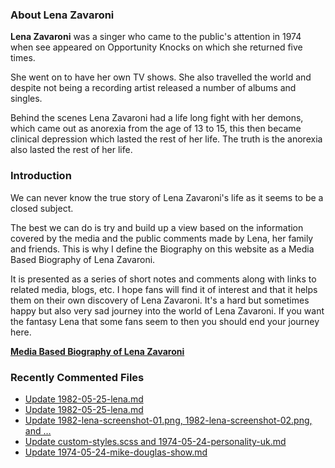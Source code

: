 ### About Lena Zavaroni

<p><strong>Lena Zavaroni</strong> was a singer who came to the public's attention in 1974 when see appeared on Opportunity Knocks on which she returned five times.</p>

<p>She went on to have her own TV shows. She also travelled the world and despite not being a recording artist released a number of albums and singles.</p>

<p>Behind the scenes Lena Zavaroni had a life long fight with her demons, which came out as anorexia from the age of 13 to 15, this then became clinical depression which lasted the rest of her life. The truth is the anorexia also lasted the rest of her life.</p>

### Introduction

<p>We can never know the true story of Lena Zavaroni's life as it seems to be a closed subject.</p>

<p>The best we can do is try and build up a view based on the information covered by the media and the public comments made by Lena, her family and friends. This is why I define the Biography on this website as a Media Based Biography of Lena Zavaroni.</p>

<p>It is presented as a series of short notes and comments along with links to related media, blogs, etc. I hope fans will find it of interest and that it helps them on their own discovery of Lena Zavaroni. It's a hard but sometimes happy but also very sad journey into the world of Lena Zavaroni. If you want the fantasy Lena that some fans seem to then you should end your journey here.</p>

<a href="https://fanzoflenazavaroni.github.io/1963-11-04-lena-zavaroni/"><strong>Media Based Biography of Lena Zavaroni</strong></a>

### Recently Commented Files

<!-- BLOG-POST-LIST:START -->
- [Update 1982-05-25-lena.md](https://github.com/FanzOfLenaZavaroni/fanzoflenazavaroni.github.io/commit/543582ebda6c717c80f17cbb32a30ff777490734)
- [Update 1982-05-25-lena.md](https://github.com/FanzOfLenaZavaroni/fanzoflenazavaroni.github.io/commit/040dfeb354155840db8ad7fa39b17e1e8ad61cb3)
- [Update 1982-lena-screenshot-01.png, 1982-lena-screenshot-02.png, and …](https://github.com/FanzOfLenaZavaroni/fanzoflenazavaroni.github.io/commit/7582d883abff0b277ce3629bb7aa4d876f5bcbf7)
- [Update custom-styles.scss and 1974-05-24-personality-uk.md](https://github.com/FanzOfLenaZavaroni/fanzoflenazavaroni.github.io/commit/9e625817a88c9d8d0825af869d84f31aa8dcafd2)
- [Update 1974-05-24-mike-douglas-show.md](https://github.com/FanzOfLenaZavaroni/fanzoflenazavaroni.github.io/commit/13f9b1ca65df28ccbf7cbb1ede5b9f0c29ea925a)
<!-- BLOG-POST-LIST:END -->
